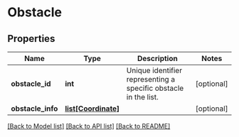# Obstacle

## Properties
Name | Type | Description | Notes
------------ | ------------- | ------------- | -------------
**obstacle_id** | **int** | Unique identifier representing a specific obstacle in the list. | [optional] 
**obstacle_info** | [**list[Coordinate]**](Coordinate.md) |  | [optional] 

[[Back to Model list]](../README.md#documentation-for-models) [[Back to API list]](../README.md#documentation-for-api-endpoints) [[Back to README]](../README.md)



